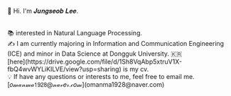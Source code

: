 👻 Hi. I'm 𝑱𝒖𝒏𝒈𝒔𝒆𝒐𝒃 𝑳𝒆𝒆.

<br>
📚 interested in Natural Language Processing. 

<br>
✍ I am currently majoring in Information and Communication Engineering (ICE) 
and minor in Data Science at Dongguk University. 🇰🇷

<br>
[here](https://drive.google.com/file/d/1Sh8VqAbp5xtruV1X-fbQ4wvWYLiKILVE/view?usp=sharing) is my cv.

<br>
💡 If have any questions or interests to me, feel free to email me.
<br>
[𝑜𝓂𝒶𝓃𝓂𝒶𝟣𝟫𝟤𝟪@𝓃𝒶𝓋𝑒𝓇.𝒸𝑜𝓂](omanma1928@naver.com)

<!--

**js-lee-AI/js-lee-AI** is a ✨ _special_ ✨ repository because its `README.md` (this file) appears on your GitHub profile.

Here are some ideas to get you started:
- Hi there 👋
- 🔭 I’m currently working on ...
- 🌱 I’m currently learning ...
- 👯 I’m looking to collaborate on ...
- 🤔 I’m looking for help with ...
- 💬 Ask me about ...
- 📫 How to reach me: ...
- 😄 Pronouns: ...
- ⚡ Fun fact: ...
- 👻
-->
